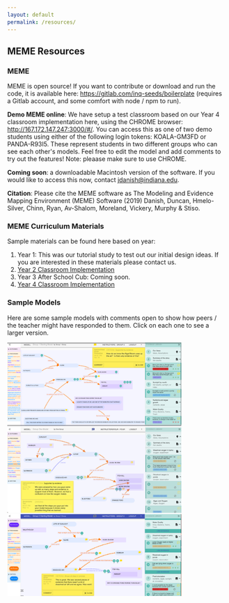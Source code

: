 ```yaml
---
layout: default
permalink: /resources/
---
```


## MEME Resources

### MEME
MEME is open source! If you want to contribute or download and run the code, it is available here: <a href="https://gitlab.com/inq-seeds/boilerplate" target="_blank">https://gitlab.com/inq-seeds/boilerplate</a> (requires a Gitlab account, and some comfort with node / npm to run).

**Demo MEME online**: We have setup a test classroom based on our Year 4 classroom implementation here, using the CHROME browser: <a href="http://167.172.147.247:3000/#/" target="MEME Demo">http://167.172.147.247:3000/#/</a>. You can access this as one of two demo students using either of the following login tokens: KOALA-GM3FD or PANDA-R93I5. These represent students in two different groups who can see each other's models. Feel free to edit the model and add comments to try out the features! Note: pleaase make sure to use CHROME.

**Coming soon**: a downloadable Macintosh version of the software. If you would like to access this now, contact <a href="mailto:jdanish@indiana.edu?subject=MEME">jdanish@indiana.edu</a>.

**Citation**: Please cite the MEME software as The Modeling and Evidence Mapping Environment
(MEME) Software (2019) Danish, Duncan, Hmelo-Silver, Chinn, Ryan, Av-Shalom,
Moreland, Vickery, Murphy & Stiso.

### MEME Curriculum Materials
Sample materials can be found here based on year:
1. Year 1: This was our tutorial study to test out our initial design ideas. If you are interested in these materials please contact us.
2. <a href="https://github.com/memeresearch/memeresearch.github.io/tree/main/sample_resources/Year%202%20Implementation">Year 2 Classroom Implementation</a>
3. Year 3 After School Cub: Coming soon.
4. <a href="https://github.com/memeresearch/memeresearch.github.io/tree/main/sample_resources/Year%204%20Implementation">Year 4 Classroom Implementation</a>

### Sample Models
Here are some sample models with comments open to show how peers / the teacher might have responded to them. Click on each one to see a larger version.

<a href="/assets/img/Student%20model%201.png" target="_blank"><img src="/assets/img/Student%20model%201.png" alt="Sample student model in MEME" width=400></a>
<a href="/assets/img/Student%20model%202.png" target="_blank"><img src="/assets/img/Student%20model%202.png" alt="Sample student model in MEME" width=400></a>
<a href="/assets/img/Student%20model%203.png" target="_blank"><img src="/assets/img/Student%20model%203.png" alt="Sample student model in MEME" width=400></a>

